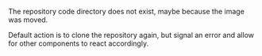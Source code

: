 The repository code directory does not exist, maybe because the image was moved. Default action is to clone the repository again, but signal an error and allow for other components to react accordingly.